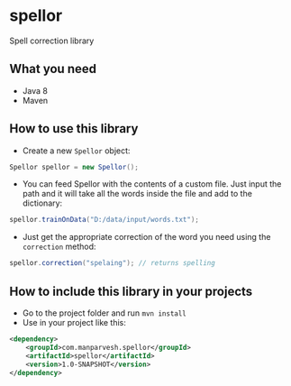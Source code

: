 # spellor
Spell correction library

## What you need 
- Java 8
- Maven

## How to use this library
- Create a new `Spellor` object:
```java
Spellor spellor = new Spellor();
```
- You can feed Spellor with the contents of a custom file. Just input the path and it will take all the words inside the file and add to the dictionary:
```java
spellor.trainOnData("D:/data/input/words.txt");
```
- Just get the appropriate correction of the word you need using the `correction` method:
```java
spellor.correction("spelaing"); // returns spelling
```

## How to include this library in your projects
- Go to the project folder and run `mvn install`
- Use in your project like this:

```xml
<dependency>
    <groupId>com.manparvesh.spellor</groupId>
    <artifactId>spellor</artifactId>
    <version>1.0-SNAPSHOT</version>
</dependency>
```
